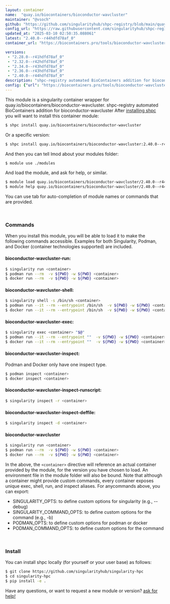 ```yaml
---
layout: container
name:  "quay.io/biocontainers/bioconductor-wavcluster"
maintainer: "@vsoch"
github: "https://github.com/singularityhub/shpc-registry/blob/main/quay.io/biocontainers/bioconductor-wavcluster/container.yaml"
config_url: "https://raw.githubusercontent.com/singularityhub/shpc-registry/main/quay.io/biocontainers/bioconductor-wavcluster/container.yaml"
updated_at: "2025-03-10 02:50:35.088061"
latest: "2.40.0--r44hdfd78af_0"
container_url: "https://biocontainers.pro/tools/bioconductor-wavcluster"

versions:
 - "2.28.0--r41hdfd78af_0"
 - "2.32.0--r42hdfd78af_0"
 - "2.34.0--r43hdfd78af_0"
 - "2.36.0--r43hdfd78af_0"
 - "2.40.0--r44hdfd78af_0"
description: "shpc-registry automated BioContainers addition for bioconductor-wavcluster"
config: {"url": "https://biocontainers.pro/tools/bioconductor-wavcluster", "maintainer": "@vsoch", "description": "shpc-registry automated BioContainers addition for bioconductor-wavcluster", "latest": {"2.40.0--r44hdfd78af_0": "sha256:5c806afe7eea711c710e97c72356a50500a2bd66e2643f07afe707f180bc13ed"}, "tags": {"2.28.0--r41hdfd78af_0": "sha256:1ef5ef0be5ffff0074ee06ee69fcbaa960df625305810f903f475051b3118d8d", "2.32.0--r42hdfd78af_0": "sha256:79ff13bde9ed7813d5aeed3d1de55b82297e977b28c22bf92bbf90a3ced960d9", "2.34.0--r43hdfd78af_0": "sha256:9e9a214fc7b076698f89514cb78e3653fee9350a963442d27102287d373a44f1", "2.36.0--r43hdfd78af_0": "sha256:0dd544d30a203c67b6b00e992126efd6601b8829339612e072906fcac70032f5", "2.40.0--r44hdfd78af_0": "sha256:5c806afe7eea711c710e97c72356a50500a2bd66e2643f07afe707f180bc13ed"}, "docker": "quay.io/biocontainers/bioconductor-wavcluster"}
---
```


This module is a singularity container wrapper for quay.io/biocontainers/bioconductor-wavcluster.
shpc-registry automated BioContainers addition for bioconductor-wavcluster
After [installing shpc](#install) you will want to install this container module:


```bash
$ shpc install quay.io/biocontainers/bioconductor-wavcluster
```

Or a specific version:

```bash
$ shpc install quay.io/biocontainers/bioconductor-wavcluster:2.40.0--r44hdfd78af_0
```

And then you can tell lmod about your modules folder:

```bash
$ module use ./modules
```

And load the module, and ask for help, or similar.

```bash
$ module load quay.io/biocontainers/bioconductor-wavcluster/2.40.0--r44hdfd78af_0
$ module help quay.io/biocontainers/bioconductor-wavcluster/2.40.0--r44hdfd78af_0
```

You can use tab for auto-completion of module names or commands that are provided.

<br>

### Commands

When you install this module, you will be able to load it to make the following commands accessible.
Examples for both Singularity, Podman, and Docker (container technologies supported) are included.

#### bioconductor-wavcluster-run:

```bash
$ singularity run <container>
$ podman run --rm  -v ${PWD} -w ${PWD} <container>
$ docker run --rm  -v ${PWD} -w ${PWD} <container>
```

#### bioconductor-wavcluster-shell:

```bash
$ singularity shell -s /bin/sh <container>
$ podman run --it --rm --entrypoint /bin/sh  -v ${PWD} -w ${PWD} <container>
$ docker run --it --rm --entrypoint /bin/sh  -v ${PWD} -w ${PWD} <container>
```

#### bioconductor-wavcluster-exec:

```bash
$ singularity exec <container> "$@"
$ podman run --it --rm --entrypoint ""  -v ${PWD} -w ${PWD} <container> "$@"
$ docker run --it --rm --entrypoint ""  -v ${PWD} -w ${PWD} <container> "$@"
```

#### bioconductor-wavcluster-inspect:

Podman and Docker only have one inspect type.

```bash
$ podman inspect <container>
$ docker inspect <container>
```

#### bioconductor-wavcluster-inspect-runscript:

```bash
$ singularity inspect -r <container>
```

#### bioconductor-wavcluster-inspect-deffile:

```bash
$ singularity inspect -d <container>
```



#### bioconductor-wavcluster

```bash
$ singularity run <container>
$ podman run --rm  -v ${PWD} -w ${PWD} <container>
$ docker run --rm  -v ${PWD} -w ${PWD} <container>
```


In the above, the `<container>` directive will reference an actual container provided
by the module, for the version you have chosen to load. An environment file in the
module folder will also be bound. Note that although a container
might provide custom commands, every container exposes unique exec, shell, run, and
inspect aliases. For anycommands above, you can export:

 - SINGULARITY_OPTS: to define custom options for singularity (e.g., --debug)
 - SINGULARITY_COMMAND_OPTS: to define custom options for the command (e.g., -b)
 - PODMAN_OPTS: to define custom options for podman or docker
 - PODMAN_COMMAND_OPTS: to define custom options for the command

<br>

### Install

You can install shpc locally (for yourself or your user base) as follows:

```bash
$ git clone https://github.com/singularityhub/singularity-hpc
$ cd singularity-hpc
$ pip install -e .
```

Have any questions, or want to request a new module or version? [ask for help!](https://github.com/singularityhub/singularity-hpc/issues)